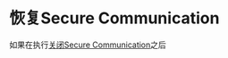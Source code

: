 # 恢复Secure Communication

如果在执行[关闭Secure Communication](/Administrator/PWC/disablesecurecommunication.md "关闭Secure Communication")之后



